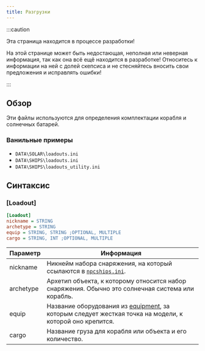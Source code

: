 ```yaml
---
title: Разгрузки
---
```


:::caution

Эта страница находится в процессе разработки!

На этой странице может быть недостающая, неполная или неверная информация, так как она всё ещё находится в разработке! Относитесь к информации на ней с долей скепсиса и не стесняйтесь вносить свои предложения и исправлять ошибки!

:::

## Обзор

Эти файлы используются для определения комплектации корабля и солнечных батарей.

### Ванильные примеры

- `DATA\SOLAR\loadouts.ini`
- `DATA\SHIPS\loadouts.ini`
- `DATA\SHIPS\loadouts_utility.ini`

## Синтаксис

### [Loadout]

```ini
[Loadout]
nickname = STRING
archetype = STRING
equip = STRING, STRING ;OPTIONAL, MULTIPLE
cargo = STRING, INT ;OPTIONAL, MULTIPLE
```

| Параметр  | Информация                                                                                                                |
| --------- | ------------------------------------------------------------------------------------------------------------------------- |
| nickname  | Никнейм набора снаряжения, на который ссылаются в [`npcships.ini`](../hardcoded-inis/data/missions/npcships.ini.md).      |
| archetype | Архетип объекта, к которому относится набор снаряжения. Обычно это солнечная система или корабль.                         |
| equip     | Название оборудования из [equipment](./equipment.md), за которым следует жесткая точка на модели, к которой оно крепится. |
| cargo     | Название груза для корабля или объекта и его количество.                                                                  |
